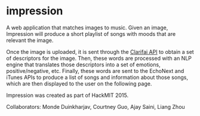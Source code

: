 # impression

A web application that matches images to music. Given an image, Impression will produce a short playlist of songs with moods that are relevant the image.  

Once the image is uploaded, it is sent through the [Clarifai API](http://www.clarifai.com/) to obtain a set of descriptors for the image. Then, these words are processed with an NLP engine that translates those descriptors into a set of emotions, positive/negative, etc. Finally, these words are sent to the EchoNext and iTunes APIs to produce a list of songs and information about those songs, which are then displayed to the user on the following page.  

Impression was created as part of HackMIT 2015.  

Collaborators: Monde Duinkharjav, Courtney Guo, Ajay Saini, Liang Zhou